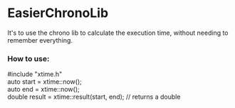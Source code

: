 # EasierChronoLib
 
It's to use the chrono lib to calculate the execution time, without needing to remember everything.
 
### How to use:
 
\#include "xtime.h"\
auto start = xtime::now();\
auto end = xtime::now();\
double result = xtime::result(start, end); // returns a double
 
